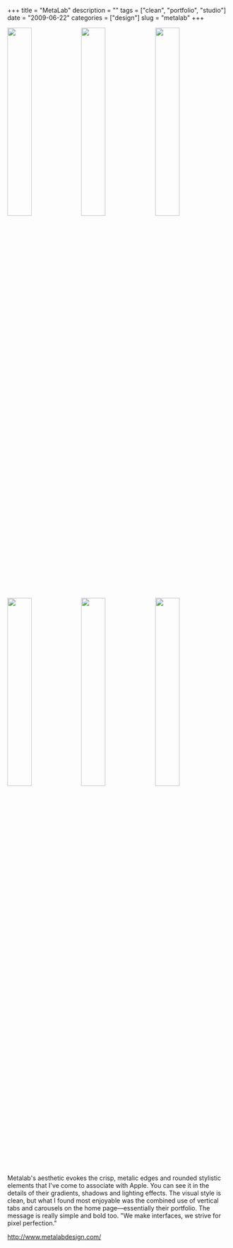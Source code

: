 +++
title = "MetaLab"
description = ""
tags = ["clean", "portfolio", "studio"]
date = "2009-06-22"
categories = ["design"]
slug = "metalab"
+++


<div id="screens-thumbs" class="clearfix mt1-5">
<a href="/media/design/metalab-1.jpg" class="group" rel="group"><img src="/media/design/metalab-1.png" alt="" class="thumb" style="width: 33%; max-width: 33%;padding: 0 1px 1px 0" /></a><a href="/media/design/metalab-2.jpg" class="group" rel="group"><img src="/media/design/metalab-2.png" alt="" class="thumb" style="width: 33%; max-width: 33%;padding: 0 1px 1px 0" /></a><a href="/media/design/metalab-3.jpg" class="group" rel="group"><img src="/media/design/metalab-3.png" alt="" class="thumb" style="width: 33%; max-width: 33%;padding: 0 1px 1px 0" /></a><a href="/media/design/metalab-4.jpg" class="group" rel="group"><img src="/media/design/metalab-4.png" alt="" class="thumb" style="width: 33%; max-width: 33%;padding: 0 1px 1px 0" /></a><a href="/media/design/metalab-5.jpg" class="group" rel="group"><img src="/media/design/metalab-5.png" alt="" class="thumb" style="width: 33%; max-width: 33%;padding: 0 1px 1px 0" /></a><a href="/media/design/metalab-6.jpg" class="group" rel="group"><img src="/media/design/metalab-6.png" alt="" class="thumb" style="width: 33%; max-width: 33%;padding: 0 1px 1px 0" /></a>
</div>   
<p>Metalab's aesthetic evokes the crisp, metalic edges and rounded stylistic elements that I've come to associate with Apple. You can see it in the details of their gradients, shadows and lighting effects. The visual style is clean, but what I found most enjoyable was the combined use of vertical tabs and carousels on the home page&#8212;essentially their portfolio. The message is really simple and bold too. "We make interfaces, we strive for pixel perfection."</p>
<p><a href="http://www.metalabdesign.com/">http://www.metalabdesign.com/</a></p>  
